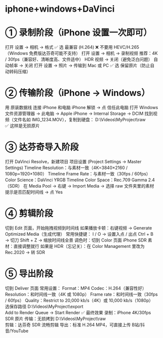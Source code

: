 # iphone+windows+DaVinci
# ① 录制阶段（iPhone 设置一次即可）
打开 设置 → 相机 → 格式
✅ 选 最兼容 (H.264)
❌ 不要用 HEVC/H.265（Windows 免费版达芬奇可能不支持）
打开 设置 → 相机 → 录制视频
推荐：4K / 30fps（兼容好、清晰度高、文件适中）
HDR 视频 → 关闭（避免泛白问题）
自动帧率 → 关闭
打开 设置 → 照片 → 传输到 Mac 或 PC
✅ 选 保留原片（防止自动转码压缩）
# ② 传输阶段（iPhone → Windows）
用 原装数据线 连接 iPhone 和电脑
iPhone 解锁 → 点 信任此电脑
打开 Windows 文件资源管理器 → 此电脑 → Apple iPhone → Internal Storage → DCIM
找到视频（文件名如 IMG_1234.MOV），复制到硬盘：
D:\Videos\MyProject\raw\
✅ 这样是无损原片
# ③ 达芬奇导入阶段
打开 DaVinci Resolve，新建项目
项目设置 (Project Settings → Master Settings)
Timeline Resolution：与素材一致（4K=3840×2160 / 1080p=1920×1080）
Timeline Frame Rate：与素材一致（30fps / 60fps）
Color Science：DaVinci YRGB
Timeline Color Space：Rec.709 Gamma 2.4（SDR）
在 Media Pool → 右键 → Import Media → 选择 raw 文件夹里的素材
提示是否匹配时间线 → 点 Yes
# ④ 剪辑阶段
切到 Edit 页面，开始拖拽视频到时间线
如果播放卡顿：右键视频 → Generate Optimized Media（生成代理）
常用快捷键：
I / O → 设置入点 / 出点
Ctrl + B → 切刀
Shift + Z → 缩放时间线全景
调色时：切到 Color 页面
iPhone SDR 素材：直接调整就行
如果是 HDR（忘记关）：在 Color Management 里改为 Rec.2020 → 转 SDR
# ⑤ 导出阶段
切到 Deliver 页面
常用设置：
Format：MP4
Codec：H.264（兼容性好）
Resolution：和时间线一致（4K 或 1080p）
Frame rate：和时间线一致（30fps / 60fps）
Quality：Restrict to 20,000 kb/s（4K）或 10,000 kb/s（1080p）
选保存路径 D:\Videos\MyProject\export\
Add to Render Queue → Start Render
✅ 最终效果
录制：iPhone 4K/30fps SDR 原片
传输：无损拷到 D:\Videos\MyProject\raw\
剪辑：达芬奇 SDR 流畅剪辑
导出：标准 H.264 MP4，可直接上传 B站/抖音/YouTube
